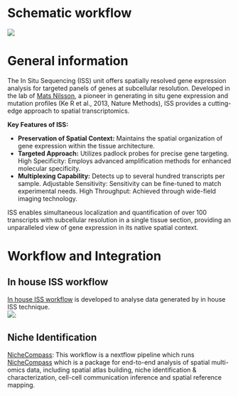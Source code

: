 # Schematic workflow  
![]('../Doc/In_Situ_Sequencing/ISS_workflow.png')  

# General information  
The In Situ Sequencing (ISS) unit offers spatially resolved gene expression analysis for targeted panels of genes at subcellular resolution. Developed in the lab of [Mats Nilsson](http://www.scilifelab.se/researchers/mats-nilsson/), a pioneer in generating in situ gene expression and mutation profiles (Ke R et al., 2013, Nature Methods), ISS provides a cutting-edge approach to spatial transcriptomics.  

**Key Features of ISS:**  

- **Preservation of Spatial Context:** Maintains the spatial organization of gene expression within the tissue architecture.  
- **Targeted Approach:** Utilizes padlock probes for precise gene targeting.
High Specificity: Employs advanced amplification methods for enhanced molecular specificity.  
- **Multiplexing Capability:** Detects up to several hundred transcripts per sample.
Adjustable Sensitivity: Sensitivity can be fine-tuned to match experimental needs.
High Throughput: Achieved through wide-field imaging technology.  

ISS enables simultaneous localization and quantification of over 100 transcripts with subcellular resolution in a single tissue section, providing an unparalleled view of gene expression in its native spatial context.  

# Workflow and Integration  

## In house ISS workflow   
[In house ISS workflow](https://github.com/Moldia) is developed to analyse data generated by in house ISS technique.  
![]('../Doc/Images/ISS_pipeline.png'):  

## Niche Identification  
[NicheCompass]('Codes/Workflows/NicheCompass/): This workflow is a nextflow pipeline which runs [NicheCompass](https://nichecompass.readthedocs.io/en/latest/index.html) which is a package for end-to-end analysis of spatial multi-omics data, including spatial atlas building, niche identification & characterization, cell-cell communication inference and spatial reference mapping.  
